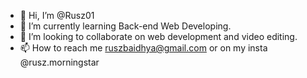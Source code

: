- 👋 Hi, I’m @Rusz01
- 🌱 I’m currently learning Back-end Web Developing.
- 💞️ I’m looking to collaborate on web development and video editing.
- 📫 How to reach me ruszbaidhya@gmail.com
or
on my insta @rusz.morningstar

<!---
Rusz01/Rusz01 is a ✨ special ✨ repository because its `README.md` (this file) appears on your GitHub profile.
You can click the Preview link to take a look at your changes.
--->
